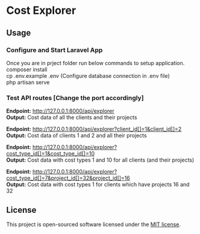 <p align="center"><h1>Cost Explorer</h1></p>

## Usage

### Configure and Start Laravel App
Once you are in prject folder run below commands to setup application.
composer install  
cp .env.example .env (Configure database connection in .env file)  
php artisan serve  

### Test API routes [Change the port accordingly]
**Endpoint:** http://127.0.0.1:8000/api/explorer  
**Output:** Cost data of all the clients and their projects  

**Endpoint:** http://127.0.0.1:8000/api/explorer?client_id[]=1&client_id[]=2  
**Output:** Cost data of clients 1 and 2 and all their projects  

**Endpoint:** http://127.0.0.1:8000/api/explorer?cost_type_id[]=1&cost_type_id[]=10  
**Output:** Cost data with cost types 1 and 10 for all clients (and their projects)  

**Endpoint:** http://127.0.0.1:8000/api/explorer?cost_type_id[]=7&project_id[]=32&project_id[]=16  
**Output:** Cost data with cost types 1 for clients which have projects 16 and 32  


## License

This project is open-sourced software licensed under the [MIT license](https://opensource.org/licenses/MIT).
